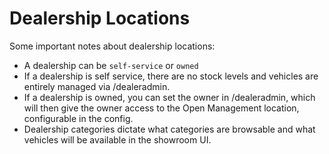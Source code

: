 # Dealership Locations

Some important notes about dealership locations:

* A dealership can be `self-service` or `owned`
* If a dealership is self service, there are no stock levels and vehicles are entirely managed via /dealeradmin.
* If a dealership is owned, you can set the owner in /dealeradmin, which will then give the owner access to the Open Management location, configurable in the config.
* Dealership categories dictate what categories are browsable and what vehicles will be available in the showroom UI.
